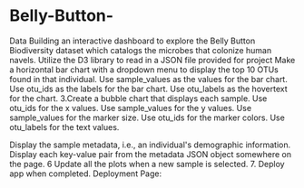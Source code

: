 # Belly-Button-



Data
Building an interactive dashboard to explore the Belly Button Biodiversity dataset which catalogs the microbes that colonize human navels.
Utilize the D3 library to read in a JSON file provided for project
Make a horizontal bar chart with a dropdown menu to display the top 10 OTUs found in that individual.
Use sample_values as the values for the bar chart.
Use otu_ids as the labels for the bar chart.
Use otu_labels as the hovertext for the chart.
      3.Create a bubble chart that displays each sample.
Use otu_ids for the x values.
Use sample_values for the y values.
Use sample_values for the marker size.
Use otu_ids for the marker colors.
Use otu_labels for the text values.
    
Display the sample metadata, i.e., an individual's demographic information.
Display each key-value pair from the metadata JSON object somewhere on the page.
     6 Update all the plots when a new sample is selected.
      7. Deploy app when completed.
Deployment Page: 


